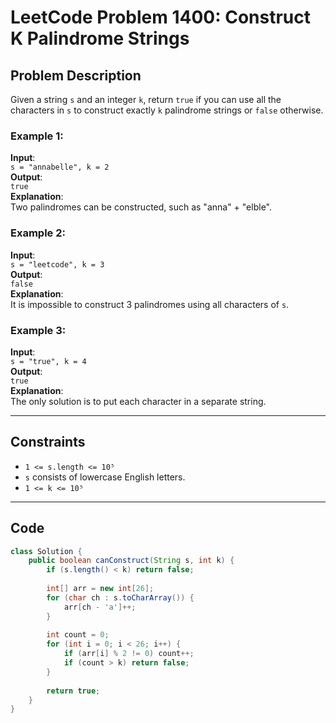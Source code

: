# LeetCode Problem 1400: Construct K Palindrome Strings

## Problem Description
Given a string `s` and an integer `k`, return `true` if you can use all the characters in `s` to construct exactly `k` palindrome strings or `false` otherwise.

### Example 1:
**Input**:  
`s = "annabelle", k = 2`  
**Output**:  
`true`  
**Explanation**:  
Two palindromes can be constructed, such as "anna" + "elble".

### Example 2:
**Input**:  
`s = "leetcode", k = 3`  
**Output**:  
`false`  
**Explanation**:  
It is impossible to construct 3 palindromes using all characters of `s`.

### Example 3:
**Input**:  
`s = "true", k = 4`  
**Output**:  
`true`  
**Explanation**:  
The only solution is to put each character in a separate string.

---

## Constraints
- `1 <= s.length <= 10⁵`
- `s` consists of lowercase English letters.
- `1 <= k <= 10⁵`

---

## Code

```java
class Solution {
    public boolean canConstruct(String s, int k) {
        if (s.length() < k) return false;
        
        int[] arr = new int[26]; 
        for (char ch : s.toCharArray()) {
            arr[ch - 'a']++;
        }
        
        int count = 0; 
        for (int i = 0; i < 26; i++) {
            if (arr[i] % 2 != 0) count++;
            if (count > k) return false; 
        }
        
        return true; 
    }
}
